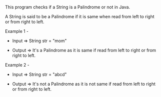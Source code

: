 This program checks if a String is a Palindrome or not in Java.

A String is said to be a Palindrome if it is same when read from left to right or from right to left.

Example 1 -

- Input => String str = "mom"

- Output => It's a Palindrome as it is same if read from left to right or from right to left.

Example 2 -

- Input => String str = "abcd"

- Output => It's not a Palindrome as it is not same if read from left to right or from right to left.
